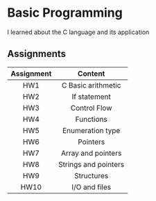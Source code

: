 # Basic Programming

I learned about the C language and its application

## Assignments

| Assignment |       Content        |
| :--------: | :------------------: |
|    HW1     |  C Basic arithmetic  |
|    HW2     |     If statement     |
|    HW3     |     Control Flow     |
|    HW4     |      Functions       |
|    HW5     |   Enumeration type   |
|    HW6     |       Pointers       |
|    HW7     |  Array and pointers  |
|    HW8     | Strings and pointers |
|    HW9     |      Structures      |
|    HW10    |    I/O and files     |
